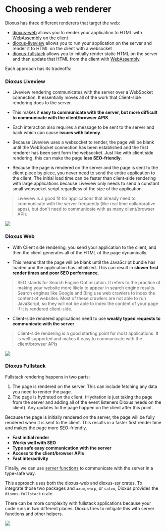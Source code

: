 # Choosing a web renderer

Dioxus has three different renderers that target the web:

- [dioxus-web](wasm.md) allows you to render your application to HTML with [WebAssembly](https://rustwasm.github.io/docs/book/) on the client
- [dioxus-liveview](liveview.md) allows you to run your application on the server and render it to HTML on the client with a websocket
- [dioxus-fullstack](fullstack.md) allows you to initially render static HTML on the server and then update that HTML from the client with [WebAssembly](https://rustwasm.github.io/docs/book/)

Each approach has its tradeoffs:

### Dioxus Liveview

- Liveview rendering communicates with the server over a WebSocket connection. It essentially moves all of the work that Client-side rendering does to the server.

- This makes it **easy to communicate with the server, but more difficult to communicate with the client/browser APIS**.

- Each interaction also requires a message to be sent to the server and back which can cause **issues with latency**.

- Because Liveview uses a websocket to render, the page will be blank until the WebSocket connection has been established and the first renderer has been sent form the websocket. Just like with client side rendering, this can make the page **less SEO-friendly**.

- Because the page is rendered on the server and the page is sent to the client piece by piece, you never need to send the entire application to the client. The initial load time can be faster than client-side rendering with large applications because Liveview only needs to send a constant small websocket script regardless of the size of the application.

> Liveview is a good fit for applications that already need to communicate with the server frequently (like real time collaborative apps), but don't need to communicate with as many client/browser APIs

[![](https://mermaid.ink/img/pako:eNplULFOw0AM_RXLc7Mw3sBQVUIMRYgKdcli5ZzkRHIuPl8QqvrvXJICRXiy3nt-9-6dsRHP6DAZGe8CdUpjNd3VEcpsVT4SK1TVPRxYJ1YHL_yeOdkqWMGF3w4U32Y6nSQmXvknMQYNXW8g7bfk2JPBg0g3MCTmdH1rJhenx2is1FiYri43wJ8or3O2H1Liv0w3hw724kMb2MMzdcUYNziyjhR8-f15Pq3Reh65RldWzy3lwWqs46VIKZscPmODzjTzBvPJ__aFrqUhFZR9MNH92uhS7OULYSF1lw?type=png)](https://mermaid.live/edit#pako:eNplULFOw0AM_RXLc7Mw3sBQVUIMRYgKdcli5ZzkRHIuPl8QqvrvXJICRXiy3nt-9-6dsRHP6DAZGe8CdUpjNd3VEcpsVT4SK1TVPRxYJ1YHL_yeOdkqWMGF3w4U32Y6nSQmXvknMQYNXW8g7bfk2JPBg0g3MCTmdH1rJhenx2is1FiYri43wJ8or3O2H1Liv0w3hw724kMb2MMzdcUYNziyjhR8-f15Pq3Reh65RldWzy3lwWqs46VIKZscPmODzjTzBvPJ__aFrqUhFZR9MNH92uhS7OULYSF1lw)

### Dioxus Web

- With Client side rendering, you send your application to the client, and then the client generates all of the HTML of the page dynamically.

- This means that the page will be blank until the JavaScript bundle has loaded and the application has initialized. This can result in **slower first render times and poor SEO performance**.

> SEO stands for Search Engine Optimization. It refers to the practice of making your website more likely to appear in search engine results. Search engines like Google and Bing use web crawlers to index the content of websites. Most of these crawlers are not able to run JavaScript, so they will not be able to index the content of your page if it is rendered client-side.

- Client-side rendered applications need to use **weakly typed requests to communicate with the server**

> Client-side rendering is a good starting point for most applications. It is well supported and makes it easy to communicate with the client/browser APIs

[![](https://mermaid.ink/img/pako:eNpVkDFPwzAQhf-KdXOzMHpgqJAQAwytEIsXK35JLBJfez4Xoar_HSemQtzke9_z2e-u1HMAWcrqFU_Rj-KX7vLgkqm1F_7KENN1j-YIuUCsOeBckLUZmrjx_ezT54rziVNG42-sMBLHSQ0Pd8vH5NU8M48zTAby71sr3CYdkAIEoen37h-y5n3910tSiO81cqIdLZDFx1DDXNerjnTCAke2HgMGX2Z15NKtWn1RPn6nnqxKwY7KKfzFJzv4OVcVISrLa1vQtqfbDzd0ZKY?type=png)](https://mermaid.live/edit#pako:eNpVkDFPwzAQhf-KdXOzMHpgqJAQAwytEIsXK35JLBJfez4Xoar_HSemQtzke9_z2e-u1HMAWcrqFU_Rj-KX7vLgkqm1F_7KENN1j-YIuUCsOeBckLUZmrjx_ezT54rziVNG42-sMBLHSQ0Pd8vH5NU8M48zTAby71sr3CYdkAIEoen37h-y5n3910tSiO81cqIdLZDFx1DDXNerjnTCAke2HgMGX2Z15NKtWn1RPn6nnqxKwY7KKfzFJzv4OVcVISrLa1vQtqfbDzd0ZKY)

### Dioxus Fullstack

Fullstack rendering happens in two parts:
1. The page is rendered on the server. This can include fetching any data you need to render the page.
2. The page is hydrated on the client. (Hydration is just taking the page from the server and adding all of the event listeners Dioxus needs on the client). Any updates to the page happen on the client after this point.

Because the page is initially rendered on the server, the page will be fully rendered when it is sent to the client. This results in a faster first render time and makes the page more SEO-friendly.

- **Fast initial render**
- **Works well with SEO**
- **Type safe easy communication with the server**
- **Access to the client/browser APIs**
- **Fast interactivity**

Finally, we can use [server functions](../reference/fullstack/server_functions.md) to communicate with the server in a type-safe way.

This approach uses both the dioxus-web and dioxus-ssr crates. To integrate those two packages and `axum`, `warp`, or `salvo`, Dioxus provides the `dioxus-fullstack` crate.

There can be more complexity with fullstack applications because your code runs in two different places. Dioxus tries to mitigate this with server functions and other helpers.

[![](https://mermaid.ink/img/pako:eNpdkL1uwzAMhF9F4BwvHTV0KAIUHdohQdFFi2CdbQG2mFCUiyDIu9e2-hOUE3H34UDelVoOIEtZvWIffS9-auYHl8wyT8KfGWKa5tEcITPEmgPOBVkrUMXNPyAFCMJK5BOnjIq8scJI7Ac13N1RH4NX88zcjzAZyJX-8bfIl6QQ32qcv7PuhP-ANe_rpb8KJ9rRBJl8DMt71zXAkQ6Y4Mgua0Dny6iOXLotqC_Kx0tqyaoU7Kicwl8hZDs_5kVFiMryWivbmrt9AacxbGg?type=png)](https://mermaid.live/edit#pako:eNpdkL1uwzAMhF9F4BwvHTV0KAIUHdohQdFFi2CdbQG2mFCUiyDIu9e2-hOUE3H34UDelVoOIEtZvWIffS9-auYHl8wyT8KfGWKa5tEcITPEmgPOBVkrUMXNPyAFCMJK5BOnjIq8scJI7Ac13N1RH4NX88zcjzAZyJX-8bfIl6QQ32qcv7PuhP-ANe_rpb8KJ9rRBJl8DMt71zXAkQ6Y4Mgua0Dny6iOXLotqC_Kx0tqyaoU7Kicwl8hZDs_5kVFiMryWivbmrt9AacxbGg)
